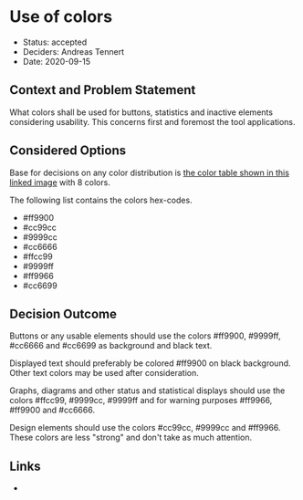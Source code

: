 # Use of colors

* Status: accepted
* Deciders: Andreas Tennert
* Date: 2020-09-15

## Context and Problem Statement

What colors shall be used for buttons, statistics and inactive elements considering usability. This concerns first and
foremost the tool applications.

## Considered Options

Base for decisions on any color distribution is [the color table shown in this linked image][1] with 8 colors.

The following list contains the colors hex-codes.
* #ff9900
* #cc99cc
* #9999cc
* #cc6666
* #ffcc99
* #9999ff
* #ff9966
* #cc6699

## Decision Outcome

Buttons or any usable elements should use the colors #ff9900, #9999ff, #cc6666 and #cc6699 as background and black text.

Displayed text should preferably be colored #ff9900 on black background. Other text colors may be used after consideration.

Graphs, diagrams and other status and statistical displays should use the colors #ffcc99, #9999cc, #9999ff and for warning purposes #ff9966, #ff9900 and #cc6666.

Design elements should use the colors #cc99cc, #9999cc and #ff9966. These colors are less "strong" and don't take as much attention.

## Links <!-- optional -->

* [1]: http://mrbsdomain.com/gallery/var/albums/repository/lcars_colors.gif
